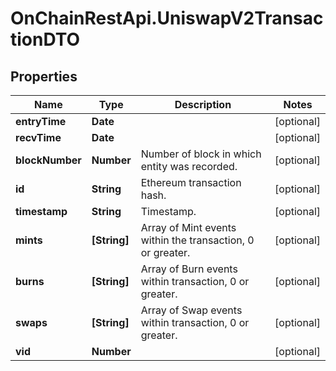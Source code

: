 # OnChainRestApi.UniswapV2TransactionDTO

## Properties

Name | Type | Description | Notes
------------ | ------------- | ------------- | -------------
**entryTime** | **Date** |  | [optional] 
**recvTime** | **Date** |  | [optional] 
**blockNumber** | **Number** | Number of block in which entity was recorded. | [optional] 
**id** | **String** | Ethereum transaction hash. | [optional] 
**timestamp** | **String** | Timestamp. | [optional] 
**mints** | **[String]** | Array of Mint events within the transaction, 0 or greater. | [optional] 
**burns** | **[String]** | Array of Burn events within transaction, 0 or greater. | [optional] 
**swaps** | **[String]** | Array of Swap events within transaction, 0 or greater. | [optional] 
**vid** | **Number** |  | [optional] 


